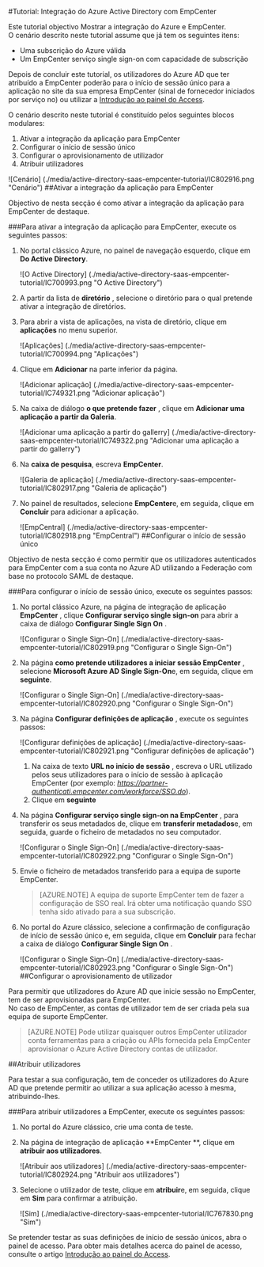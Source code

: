 <properties 
    pageTitle="Tutorial: Integração do Azure Active Directory com EmpCenter | Microsoft Azure" 
    description="Saiba como utilizar EmpCenter com o Azure Active Directory para permitir o início de sessão único, aprovisionamento automatizado e mais!" 
    services="active-directory" 
    authors="jeevansd"  
    documentationCenter="na" 
    manager="femila"/>
<tags 
    ms.service="active-directory" 
    ms.devlang="na" 
    ms.topic="article" 
    ms.tgt_pltfrm="na" 
    ms.workload="identity" 
    ms.date="08/16/2016" 
    ms.author="jeedes" />

#<a name="tutorial-azure-active-directory-integration-with-empcenter"></a>Tutorial: Integração do Azure Active Directory com EmpCenter
  
Este tutorial objectivo Mostrar a integração do Azure e EmpCenter.  
O cenário descrito neste tutorial assume que já tem os seguintes itens:

-   Uma subscrição do Azure válida
-   Um EmpCenter serviço single sign-on com capacidade de subscrição
  
Depois de concluir este tutorial, os utilizadores do Azure AD que ter atribuído a EmpCenter poderão para o início de sessão único para a aplicação no site da sua empresa EmpCenter (sinal de fornecedor iniciados por serviço no) ou utilizar a [Introdução ao painel do Access](active-directory-saas-access-panel-introduction.md).
  
O cenário descrito neste tutorial é constituído pelos seguintes blocos modulares:

1.  Ativar a integração da aplicação para EmpCenter
2.  Configurar o início de sessão único
3.  Configurar o aprovisionamento de utilizador
4.  Atribuir utilizadores

![Cenário] (./media/active-directory-saas-empcenter-tutorial/IC802916.png "Cenário")
##<a name="enabling-the-application-integration-for-empcenter"></a>Ativar a integração da aplicação para EmpCenter
  
Objectivo de nesta secção é como ativar a integração da aplicação para EmpCenter de destaque.

###<a name="to-enable-the-application-integration-for-empcenter-perform-the-following-steps"></a>Para ativar a integração da aplicação para EmpCenter, execute os seguintes passos:

1.  No portal clássico Azure, no painel de navegação esquerdo, clique em **Do Active Directory**.

    ![O Active Directory] (./media/active-directory-saas-empcenter-tutorial/IC700993.png "O Active Directory")

2.  A partir da lista de **diretório** , selecione o diretório para o qual pretende ativar a integração de diretórios.

3.  Para abrir a vista de aplicações, na vista de diretório, clique em **aplicações** no menu superior.

    ![Aplicações] (./media/active-directory-saas-empcenter-tutorial/IC700994.png "Aplicações")

4.  Clique em **Adicionar** na parte inferior da página.

    ![Adicionar aplicação] (./media/active-directory-saas-empcenter-tutorial/IC749321.png "Adicionar aplicação")

5.  Na caixa de diálogo **o que pretende fazer** , clique em **Adicionar uma aplicação a partir da Galeria**.

    ![Adicionar uma aplicação a partir do gallerry] (./media/active-directory-saas-empcenter-tutorial/IC749322.png "Adicionar uma aplicação a partir do gallerry")

6.  Na **caixa de pesquisa**, escreva **EmpCenter**.

    ![Galeria de aplicação] (./media/active-directory-saas-empcenter-tutorial/IC802917.png "Galeria de aplicação")

7.  No painel de resultados, selecione **EmpCenter**e, em seguida, clique em **Concluir** para adicionar a aplicação.

    ![EmpCentral] (./media/active-directory-saas-empcenter-tutorial/IC802918.png "EmpCentral")
##<a name="configuring-single-sign-on"></a>Configurar o início de sessão único
  
Objectivo de nesta secção é como permitir que os utilizadores autenticados para EmpCenter com a sua conta no Azure AD utilizando a Federação com base no protocolo SAML de destaque.

###<a name="to-configure-single-sign-on-perform-the-following-steps"></a>Para configurar o início de sessão único, execute os seguintes passos:

1.  No portal clássico Azure, na página de integração de aplicação **EmpCenter** , clique **Configurar serviço single sign-on** para abrir a caixa de diálogo **Configurar Single Sign On** .

    ![Configurar o Single Sign-On] (./media/active-directory-saas-empcenter-tutorial/IC802919.png "Configurar o Single Sign-On")

2.  Na página **como pretende utilizadores a iniciar sessão EmpCenter** , selecione **Microsoft Azure AD Single Sign-On**e, em seguida, clique em **seguinte**.

    ![Configurar o Single Sign-On] (./media/active-directory-saas-empcenter-tutorial/IC802920.png "Configurar o Single Sign-On")

3.  Na página **Configurar definições de aplicação** , execute os seguintes passos:

    ![Configurar definições de aplicação] (./media/active-directory-saas-empcenter-tutorial/IC802921.png "Configurar definições de aplicação")

    1.  Na caixa de texto **URL no início de sessão** , escreva o URL utilizado pelos seus utilizadores para o início de sessão à aplicação EmpCenter (por exemplo: *https://partner-authenticati.empcenter.com/workforce/SSO.do*).
    2.  Clique em **seguinte**

4.  Na página **Configurar serviço single sign-on na EmpCenter** , para transferir os seus metadados de, clique em **transferir metadados**e, em seguida, guarde o ficheiro de metadados no seu computador.

    ![Configurar o Single Sign-On] (./media/active-directory-saas-empcenter-tutorial/IC802922.png "Configurar o Single Sign-On")

5.  Envie o ficheiro de metadados transferido para a equipa de suporte EmpCenter.

    >[AZURE.NOTE] A equipa de suporte EmpCenter tem de fazer a configuração de SSO real.
Irá obter uma notificação quando SSO tenha sido ativado para a sua subscrição.

6.  No portal do Azure clássico, selecione a confirmação de configuração de início de sessão único e, em seguida, clique em **Concluir** para fechar a caixa de diálogo **Configurar Single Sign On** .

    ![Configurar o Single Sign-On] (./media/active-directory-saas-empcenter-tutorial/IC802923.png "Configurar o Single Sign-On")
##<a name="configuring-user-provisioning"></a>Configurar o aprovisionamento de utilizador
  
Para permitir que utilizadores do Azure AD que inicie sessão no EmpCenter, tem de ser aprovisionadas para EmpCenter.  
No caso de EmpCenter, as contas de utilizador tem de ser criada pela sua equipa de suporte EmpCenter.

>[AZURE.NOTE] Pode utilizar quaisquer outros EmpCenter utilizador conta ferramentas para a criação ou APIs fornecida pela EmpCenter aprovisionar o Azure Active Directory contas de utilizador.

##<a name="assigning-users"></a>Atribuir utilizadores
  
Para testar a sua configuração, tem de conceder os utilizadores do Azure AD que pretende permitir ao utilizar a sua aplicação acesso à mesma, atribuindo-lhes.

###<a name="to-assign-users-to-empcenter-perform-the-following-steps"></a>Para atribuir utilizadores a EmpCenter, execute os seguintes passos:

1.  No portal do Azure clássico, crie uma conta de teste.

2.  Na página de integração de aplicação **EmpCenter **, clique em **atribuir aos utilizadores**.

    ![Atribuir aos utilizadores] (./media/active-directory-saas-empcenter-tutorial/IC802924.png "Atribuir aos utilizadores")

3.  Selecione o utilizador de teste, clique em **atribuir**e, em seguida, clique em **Sim** para confirmar a atribuição.

    ![Sim] (./media/active-directory-saas-empcenter-tutorial/IC767830.png "Sim")
  
Se pretender testar as suas definições de início de sessão únicos, abra o painel de acesso. Para obter mais detalhes acerca do painel de acesso, consulte o artigo [Introdução ao painel do Access](active-directory-saas-access-panel-introduction.md).